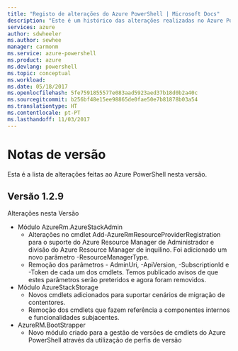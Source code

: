 ```yaml
---
title: "Registo de alterações do Azure PowerShell | Microsoft Docs"
description: "Este é um histórico das alterações realizadas no Azure PowerShell na versão mais recente."
services: azure
author: sdwheeler
ms.author: sewhee
manager: carmonm
ms.service: azure-powershell
ms.product: azure
ms.devlang: powershell
ms.topic: conceptual
ms.workload: 
ms.date: 05/18/2017
ms.openlocfilehash: 5fe7591855577e083aad5923aed37b18d0b2a40c
ms.sourcegitcommit: b256bf48e15ee98865de0fae50e7b81878b03a54
ms.translationtype: HT
ms.contentlocale: pt-PT
ms.lasthandoff: 11/03/2017
---
```

# <a name="release-notes"></a>Notas de versão

Esta é a lista de alterações feitas ao Azure PowerShell nesta versão.

## <a name="version-129"></a>Versão 1.2.9

Alterações nesta Versão

* Módulo AzureRm.AzureStackAdmin
    + Alterações no cmdlet Add-AzureRmResourceProviderRegistration para o suporte do Azure Resource Manager de Administrador e divisão do Azure Resource Manager de inquilino. Foi adicionado um novo parâmetro -ResourceManagerType.
    + Remoção dos parâmetros - AdminUri, -ApiVersion, -SubscriptionId e -Token de cada um dos cmdlets. Temos publicado avisos de que estes parâmetros serão preteridos e agora foram removidos.
* Módulo AzureStackStorage
    + Novos cmdlets adicionados para suportar cenários de migração de contentores.
    + Remoção dos cmdlets que fazem referência a componentes internos e funcionalidades subjacentes.
* AzureRM.BootStrapper
    + Novo módulo criado para a gestão de versões de cmdlets do Azure PowerShell através da utilização de perfis de versão